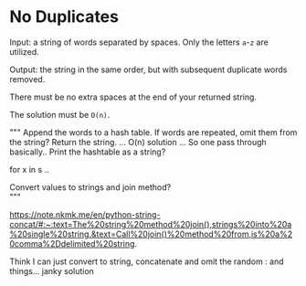 # No Duplicates

Input: a string of words separated by spaces. Only the letters `a`-`z`
are utilized.

Output: the string in the same order, but with subsequent duplicate
words removed.

There must be no extra spaces at the end of your returned string.

The solution must be `O(n)`.

"""
Append the words to a hash table.  If words are repeated, omit them from the string?  Return the string.  ... O(n) solution ... So one pass through basically.. Print the hashtable as a string?  

for x in s .. 


Convert values to strings and join method?  
"""

https://note.nkmk.me/en/python-string-concat/#:~:text=The%20string%20method%20join(),strings%20into%20a%20single%20string.&text=Call%20join()%20method%20from,is%20a%20comma%2Ddelimited%20string.

Think I can just convert to string, concatenate and omit the random : and things... janky solution